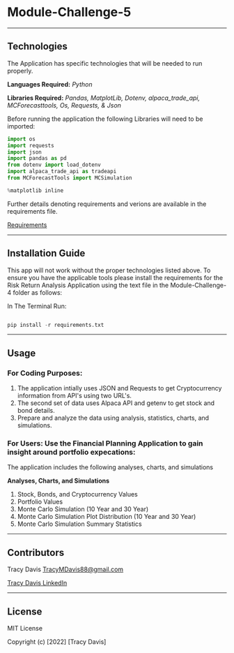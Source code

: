 # Module-Challenge-5


---

## Technologies


The Application has specific technologies that will be needed to run properly.


**Languages Required:** *Python*

**Libraries Required:** *Pandas, MatplotLib, Dotenv, alpaca_trade_api, MCForecasttools, Os, Requests, & Json*

Before running the application the following Libraries will need to be imported:

```python
import os
import requests
import json
import pandas as pd
from dotenv import load_dotenv
import alpaca_trade_api as tradeapi
from MCForecastTools import MCSimulation

%matplotlib inline
```


Further details denoting requirements and verions are available in the requirements file.            

[Requirements](./requirements.txt)


---

## Installation Guide

This app will not work without the proper technologies listed above.  To ensure you have the applicable tools please install the requirements for the Risk Return Analysis Application using the text file in the Module-Challenge-4 folder as follows:

In The Terminal Run:

```python

pip install -r requirements.txt

```


---

## Usage



### **For Coding Purposes:** 


1. The application intially uses JSON and Requests to get Cryptocurrency information from API's using two URL's.
2. The second set of data uses Alpaca API and getenv to get stock and bond details.
3. Prepare and analyze the data using analysis, statistics, charts, and simulations. 


### **For Users:** Use the Financial Planning Application to gain  insight around portfolio expecations:

The application includes the following analyses, charts, and simulations

**Analyses, Charts, and Simulations**
 
1. Stock, Bonds, and Cryptocurrency Values
2. Portfolio Values
3. Monte Carlo Simulation (10 Year and 30 Year)
4. Monte Carlo Simulation Plot Distribution (10 Year and 30 Year)
5. Monte Carlo Simulation Summary Statistics


---

## Contributors

Tracy Davis <TracyMDavis88@gmail.com>

[Tracy Davis LinkedIn](https://www.linkedin.com/in/tracy-davis-mba-ma-2940a232/)

---

## License

MIT License

Copyright (c) [2022] [Tracy Davis]



